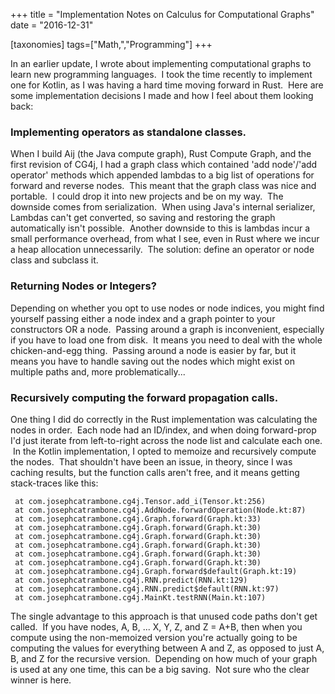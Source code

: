 +++
title = "Implementation Notes on Calculus for Computational Graphs"
date = "2016-12-31"

[taxonomies]
tags=["Math,","Programming"]
+++

In an earlier update, I wrote about implementing computational graphs to learn new programming languages.  I took the time recently to implement one for Kotlin, as I was having a hard time moving forward in Rust.  Here are some implementation decisions I made and how I feel about them looking back:

### Implementing operators as standalone classes.

When I build Aij (the Java compute graph), Rust Compute Graph, and the first revision of CG4j, I had a graph class which contained 'add node'/'add operator' methods which appended lambdas to a big list of operations for forward and reverse nodes.  This meant that the graph class was nice and portable.  I could drop it into new projects and be on my way.  The downside comes from serialization.  When using Java's internal serializer, Lambdas can't get converted, so saving and restoring the graph automatically isn't possible.  Another downside to this is lambdas incur a small performance overhead, from what I see, even in Rust where we incur a heap allocation unnecessarily.  The solution: define an operator or node class and subclass it.

### Returning Nodes or Integers?

Depending on whether you opt to use nodes or node indices, you might find yourself passing either a node index and a graph pointer to your constructors OR a node.  Passing around a graph is inconvenient, especially if you have to load one from disk.  It means you need to deal with the whole chicken-and-egg thing.  Passing around a node is easier by far, but it means you have to handle saving out the nodes which might exist on multiple paths and, more problematically...

### Recursively computing the forward propagation calls.

One thing I did do correctly in the Rust implementation was calculating the nodes in order.  Each node had an ID/index, and when doing forward-prop I'd just iterate from left-to-right across the node list and calculate each one.  In the Kotlin implementation, I opted to memoize and recursively compute the nodes.  That shouldn't have been an issue, in theory, since I was caching results, but the function calls aren't free, and it means getting stack-traces like this:

```
 at com.josephcatrambone.cg4j.Tensor.add_i(Tensor.kt:256)
 at com.josephcatrambone.cg4j.AddNode.forwardOperation(Node.kt:87)
 at com.josephcatrambone.cg4j.Graph.forward(Graph.kt:33)
 at com.josephcatrambone.cg4j.Graph.forward(Graph.kt:30)
 at com.josephcatrambone.cg4j.Graph.forward(Graph.kt:30)
 at com.josephcatrambone.cg4j.Graph.forward(Graph.kt:30)
 at com.josephcatrambone.cg4j.Graph.forward(Graph.kt:30)
 at com.josephcatrambone.cg4j.Graph.forward(Graph.kt:30)
 at com.josephcatrambone.cg4j.Graph.forward$default(Graph.kt:19)
 at com.josephcatrambone.cg4j.RNN.predict(RNN.kt:129)
 at com.josephcatrambone.cg4j.RNN.predict$default(RNN.kt:97)
 at com.josephcatrambone.cg4j.MainKt.testRNN(Main.kt:107)
```

The single advantage to this approach is that unused code paths don't get called.  If you have nodes, A, B, ... X, Y, Z, and Z = A+B, then when you compute using the non-memoized version you're actually going to be computing the values for everything between A and Z, as opposed to just A, B, and Z for the recursive version.  Depending on how much of your graph is used at any one time, this can be a big saving.  Not sure who the clear winner is here.
